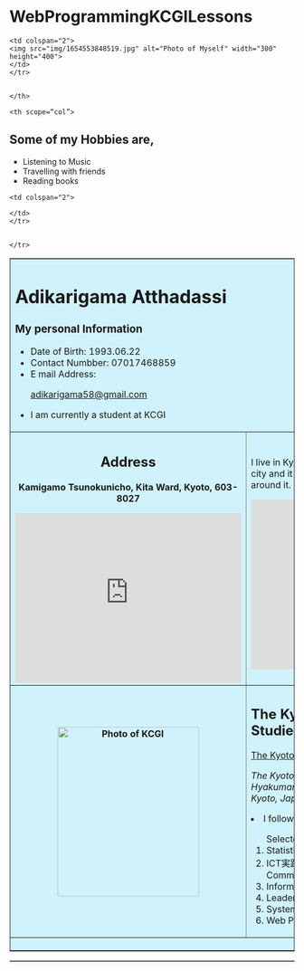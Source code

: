 # WebProgrammingKCGILessons

<!DOCTYPE html>
<html>
<head>
<title>My Bio Page</title>
</head>
<body>



<table width="800" border="1px" bgcolor="#D0F2FC">


 <td colspan="5">
 <h1> Adikarigama Atthadassi</h1>

<p>
<h3>My personal Information</h3>
<ul>
<li>Date of Birth: 1993.06.22</li>
<li>Contact Numbber: 07017468859 </li>
<li>E mail Address:</li>
<p><a 
href="mailto:adikarigama58@gmail.com">adikarigama58@gmail.com
</a></p>
<li>I am currently a student at KCGI</li>

</p>

 </td>
 
    <td colspan="2">
	<img src="img/1654553848519.jpg" alt="Photo of Myself" width="300" height="400">
    </td>
	</tr>
	
	
    </th>
	
	<th scope=“col”> 
<h2>Some of my Hobbies are,</h2>  
<ul>
<li>Listening to Music</li>
<li>Travelling with friends</li>
<li>Reading books</li>

</ul>
   </th>

<td colspan="5">
<p> I have completed my Higher Studies and currently following Masters Program at KCGI
</p>

	
<tr>	
	
<th scope=“col”> 
<h2> Address </h2>  
<p>
Kamigamo Tsunokunicho, Kita Ward, Kyoto, 603-8027
</p>
<iframe src="https://www.google.com/maps/embed?pb=!1m18!1m12!1m3!1d3265.4567358661056!2d135.74408826524223!3d35.07031918034138!2m3!1f0!2f0!3f0!3m2!1i1024!2i768!4f13.1!3m3!1m2!1s0x6001a870ddcc2735%3A0xa4ccebea1723177e!2sKamigamo%20Tsunokunicho%2C%20Kita%20Ward%2C%20Kyoto%2C%20603-8027!5e0!3m2!1sen!2sjp!4v1654559588909!5m2!1sen!2sjp" width="400" height="300" style="border:0;" allowfullscreen="" loading="lazy" referrerpolicy="no-referrer-when-downgrade"></iframe>
   </th>
   
   
  
<td colspan="5">
<p>
I live in Kyoto, Japan. A lovely city once it was the capital city and it is a historicl city with many Buddhist temples around it.
</p>
<iframe width="450" height="300" src="https://www.youtube.com/embed/Jd1wzlwtKJ0" title="YouTube video player" frameborder="0" allow="accelerometer; autoplay; clipboard-write; encrypted-media; gyroscope; picture-in-picture" allowfullscreen></iframe>

</td>
    
	
</tr>	
	
<th scope=“col”> <img src="img/oc_kyoto.jpg" alt="Photo of KCGI" width="250" height="300">     </th>
 
<td colspan="5">
<h2>The Kyoto College of Graduate Studies for Informatics</h2>
	<a href=“https://global.kcg.edu/”>The Kyoto College of Graduate Studies for 
Informatics.</a>
	<address>
<p> The Kyoto College of Graduate Studies for Informatics <br/> 
Hyakumanben Campus<br/>Kyoto, Japan</p>
</address>
<li>I follow following Subjects at KCGI</li>
<ol> Selected subjects

<li>Statistics for IT(e1)</li>
<li>ICT実践コミュニケーション(b)Professional Communications in the ICT Industry(b)</li>
<li>Information Systems for Enterprises(e)</li>
<li>Leadership Theory(e)</li>
<li>System Integration and e-Business(e)[2H]</li>
<li>Web Programming 1(e1)</li>
</ol>

</td>
 <tr>

 <td colspan="5">
 <ul>

<p>  </p>

</ul>

 </td>
 
    <td colspan="2">
	
    </td>
	</tr>


	</tr>   

</tr>
</table>


<table border="1">
  
</body>
</html>
